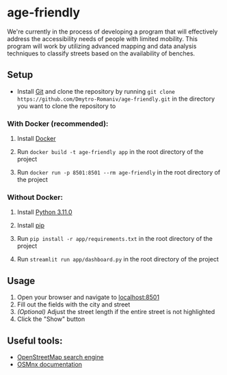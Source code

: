 # age-friendly

We're currently in the process of developing a program that will effectively address the accessibility needs of people with limited mobility. This program will work by utilizing advanced mapping and data analysis techniques to classify streets based on the availability of benches.

## Setup

- Install [Git](https://git-scm.com/downloads) and clone the repository by running `git clone https://github.com/Dmytro-Romaniv/age-friendly.git` in the directory you want to clone the repository to

### With Docker (recommended):

1. Install [Docker](https://www.docker.com/get-started)

2. Run `docker build -t age-friendly app` in the root directory of the project

3. Run `docker run -p 8501:8501 --rm age-friendly` in the root directory of the project

### Without Docker:

1. Install [Python 3.11.0](https://www.python.org/downloads/release/python-3110/)

2. Install [pip](https://pip.pypa.io/en/stable/installation/)

3. Run `pip install -r app/requirements.txt` in the root directory of the project

4. Run `streamlit run app/dashboard.py` in the root directory of the project

## Usage

1. Open your browser and navigate to [localhost:8501](http://localhost:8501)
2. Fill out the fields with the city and street
3. _(Optional)_ Adjust the street length if the entire street is not highlighted
4. Click the "Show" button

## Useful tools:
* [OpenStreetMap search engine](https://nominatim.openstreetmap.org/ui/search.html?q=Grobla%2C+Pozna%C5%84)
* [OSMnx documentation](https://osmnx.readthedocs.io/en/stable/)
